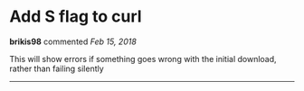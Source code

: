 # Add S flag to curl

**brikis98** commented *Feb 15, 2018*

This will show errors if something goes wrong with the initial download, rather than failing silently
<br />
***


